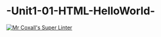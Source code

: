 # -Unit1-01-HTML-HelloWorld-
[![Mr Coxall's Super Linter](https://github.com/ICD20-Digital-Tech-Innovations-DaronM/-Unit1-01-HTML-HelloWorld/workflows/Mr%20Coxall's%20Super%20Linter/badge.svg)](https://github.com/ICD20-Digital-Tech-Innovations-DaronM/-Unit1-01-HTML-HelloWorld/actions/)
